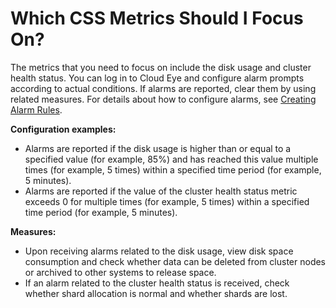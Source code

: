 # Which CSS Metrics Should I Focus On?<a name="css_02_0007"></a>

The metrics that you need to focus on include the disk usage and cluster health status. You can log in to Cloud Eye and configure alarm prompts according to actual conditions. If alarms are reported, clear them by using related measures. For details about how to configure alarms, see  [Creating Alarm Rules](creating-alarm-rules.md).

**Configuration examples:**

-   Alarms are reported if the disk usage is higher than or equal to a specified value \(for example, 85%\) and has reached this value multiple times \(for example, 5 times\) within a specified time period \(for example, 5 minutes\).
-   Alarms are reported if the value of the cluster health status metric exceeds 0 for multiple times \(for example, 5 times\) within a specified time period \(for example, 5 minutes\).

**Measures:**

-   Upon receiving alarms related to the disk usage, view disk space consumption and check whether data can be deleted from cluster nodes or archived to other systems to release space.
-   If an alarm related to the cluster health status is received, check whether shard allocation is normal and whether shards are lost.

